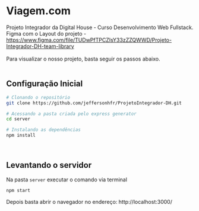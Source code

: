 # Viagem.com

Projeto Integrador da Digital House - Curso Desenvolvimento Web Fullstack.<br>
Figma com o Layout do projeto - https://www.figma.com/file/TUDwPfTPCZIsY33zZZQWWD/Projeto-Integrador-DH-team-library
<br><br>
Para visualizar o nosso projeto, basta seguir os passos abaixo.<br>
<br>

## Configuração Inicial

```sh
# Clonando o repositório
git clone https://github.com/jeffersonhfr/ProjetoIntegrador-DH.git

# Acessando a pasta criada pelo express generator
cd server

# Instalando as dependências
npm install
```

<br>

## Levantando o servidor

Na pasta `server` executar o comando via terminal <br>

```sh
npm start
```

Depois basta abrir o navegador no endereço:
http://localhost:3000/
